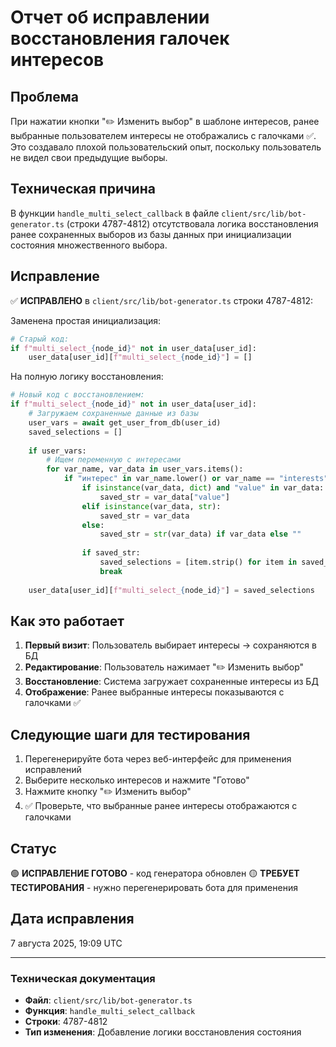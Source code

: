 # Отчет об исправлении восстановления галочек интересов

## Проблема
При нажатии кнопки "✏️ Изменить выбор" в шаблоне интересов, ранее выбранные пользователем интересы не отображались с галочками ✅. Это создавало плохой пользовательский опыт, поскольку пользователь не видел свои предыдущие выборы.

## Техническая причина
В функции `handle_multi_select_callback` в файле `client/src/lib/bot-generator.ts` (строки 4787-4812) отсутствовала логика восстановления ранее сохраненных выборов из базы данных при инициализации состояния множественного выбора.

## Исправление
✅ **ИСПРАВЛЕНО** в `client/src/lib/bot-generator.ts` строки 4787-4812:

Заменена простая инициализация:
```python
# Старый код:
if f"multi_select_{node_id}" not in user_data[user_id]:
    user_data[user_id][f"multi_select_{node_id}"] = []
```

На полную логику восстановления:
```python
# Новый код с восстановлением:
if f"multi_select_{node_id}" not in user_data[user_id]:
    # Загружаем сохраненные данные из базы
    user_vars = await get_user_from_db(user_id)
    saved_selections = []
    
    if user_vars:
        # Ищем переменную с интересами
        for var_name, var_data in user_vars.items():
            if "интерес" in var_name.lower() or var_name == "interests" or var_name.startswith("multi_select_"):
                if isinstance(var_data, dict) and "value" in var_data:
                    saved_str = var_data["value"]
                elif isinstance(var_data, str):
                    saved_str = var_data
                else:
                    saved_str = str(var_data) if var_data else ""
                
                if saved_str:
                    saved_selections = [item.strip() for item in saved_str.split(",")]
                    break
    
    user_data[user_id][f"multi_select_{node_id}"] = saved_selections
```

## Как это работает
1. **Первый визит**: Пользователь выбирает интересы → сохраняются в БД
2. **Редактирование**: Пользователь нажимает "✏️ Изменить выбор"
3. **Восстановление**: Система загружает сохраненные интересы из БД
4. **Отображение**: Ранее выбранные интересы показываются с галочками ✅

## Следующие шаги для тестирования
1. Перегенерируйте бота через веб-интерфейс для применения исправлений
2. Выберите несколько интересов и нажмите "Готово"
3. Нажмите кнопку "✏️ Изменить выбор"
4. ✅ Проверьте, что выбранные ранее интересы отображаются с галочками

## Статус
🟢 **ИСПРАВЛЕНИЕ ГОТОВО** - код генератора обновлен
🟡 **ТРЕБУЕТ ТЕСТИРОВАНИЯ** - нужно перегенерировать бота для применения

## Дата исправления
7 августа 2025, 19:09 UTC

---

### Техническая документация
- **Файл**: `client/src/lib/bot-generator.ts`
- **Функция**: `handle_multi_select_callback`
- **Строки**: 4787-4812
- **Тип изменения**: Добавление логики восстановления состояния